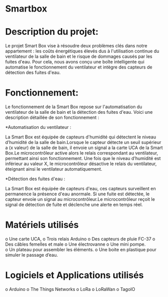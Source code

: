 # Smartbox
# Description du projet:

Le projet Smart Box vise à résoudre deux problèmes clés dans notre appartement : les coûts énergétiques élevés dus à l'utilisation continue du ventilateur de la salle de bain  et le risque de dommages causés par les fuites d'eau. Pour cela, nous avons conçu une boîte intelligente qui automatise le fonctionnement du ventilateur et intègre des capteurs de détection des fuites d'eau.

# Fonctionnement:

Le fonctionnement de la Smart Box repose sur l'automatisation du ventilateur de la salle de bain et la détection des fuites d'eau. Voici une description détaillée de son       fonctionnement :

*Automatisation du ventilateur :

La Smart Box est équipée de capteurs d'humidité qui détectent le niveau d’humidité de la salle de bain.Lorsque le capteur détecte un seuil supérieur a (x valeur) de la salle de bain, il envoie un signal a la carte UCA de la Smart Box.Le microcontrôleur active alors le relais correspondant au ventilateur, permettant ainsi son fonctionnement. Une fois que le niveau d’humidité est inférieur au valeur X, le microcontrôleur désactive le relais du ventilateur, éteignant ainsi le ventilateur automatiquement.

*Détection des fuites d'eau :

La Smart Box est équipée de capteurs d'eau, ces capteurs surveillent en permanence la présence d'eau anormale. Si une fuite est détectée, le capteur envoie un signal au       microcontrôleur.Le microcontrôleur reçoit le signal de détection de fuite et déclenche une alerte en temps réel.
# Matériels utilisés
o	Une carte UCA,
o	Trois relais Arduino 
o	Des capteurs de pluie FC-37
o	Des câbles femelles et male
o	Une électrovanne 
o	Une mini pompe.  
o	Un plateau pour assembler les éléments. 
o	Une boite en plastique pour simuler le passage d’eau. 
# Logiciels et Applications utilisés
o	Arduino
o	The Things Networks
o	LoRa
o	LoRaWan
o	TagoIO

